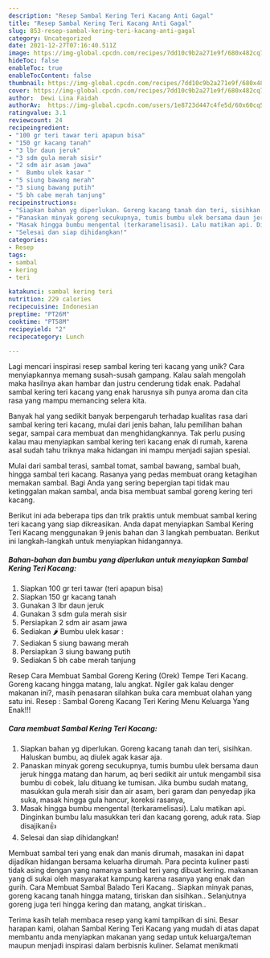 ```yaml
---
description: "Resep Sambal Kering Teri Kacang Anti Gagal"
title: "Resep Sambal Kering Teri Kacang Anti Gagal"
slug: 853-resep-sambal-kering-teri-kacang-anti-gagal
category: Uncategorized
date: 2021-12-27T07:16:40.511Z
image: https://img-global.cpcdn.com/recipes/7dd10c9b2a271e9f/680x482cq70/sambal-kering-teri-kacang-foto-resep-utama.jpg
hideToc: false
enableToc: true
enableTocContent: false
thumbnail: https://img-global.cpcdn.com/recipes/7dd10c9b2a271e9f/680x482cq70/sambal-kering-teri-kacang-foto-resep-utama.jpg
cover: https://img-global.cpcdn.com/recipes/7dd10c9b2a271e9f/680x482cq70/sambal-kering-teri-kacang-foto-resep-utama.jpg
author:  Dewi Lina Faidah
authorAv:  https://img-global.cpcdn.com/users/1e8723d447c4fe5d/60x60cq50/avatar.jpg
ratingvalue: 3.1
reviewcount: 24
recipeingredient:
- "100 gr teri tawar teri apapun bisa"
- "150 gr kacang tanah"
- "3 lbr daun jeruk"
- "3 sdm gula merah sisir"
- "2 sdm air asam jawa"
- "  Bumbu ulek kasar "
- "5 siung bawang merah"
- "3 siung bawang putih"
- "5 bh cabe merah tanjung"
recipeinstructions:
- "Siapkan bahan yg diperlukan. Goreng kacang tanah dan teri, sisihkan. Haluskan bumbu, aq diulek agak kasar aja."
- "Panaskan minyak goreng secukupnya, tumis bumbu ulek bersama daun jeruk hingga matang dan harum, aq beri sedikit air untuk mengambil sisa bumbu di cobek, lalu dituang ke tumisan. Jika bumbu sudah matang, masukkan gula merah sisir dan air asam, beri garam dan penyedap jika suka, masak hingga gula hancur, koreksi rasanya,"
- "Masak hingga bumbu mengental (terkaramelisasi). Lalu matikan api. Dinginkan bumbu lalu masukkan teri dan kacang goreng, aduk rata. Siap disajikan👍"
- "Selesai dan siap dihidangkan!"
categories:
- Resep
tags:
- sambal
- kering
- teri

katakunci: sambal kering teri 
nutrition: 229 calories
recipecuisine: Indonesian
preptime: "PT26M"
cooktime: "PT58M"
recipeyield: "2"
recipecategory: Lunch

---
```



Lagi mencari inspirasi resep sambal kering teri kacang yang unik? Cara menyiapkannya memang susah-susah gampang. Kalau salah mengolah maka hasilnya akan hambar dan justru cenderung tidak enak. Padahal sambal kering teri kacang yang enak harusnya sih punya aroma dan cita rasa yang mampu memancing selera kita.


Banyak hal yang sedikit banyak berpengaruh terhadap kualitas rasa dari sambal kering teri kacang, mulai dari jenis bahan, lalu pemilihan bahan segar, sampai cara membuat dan menghidangkannya. Tak perlu pusing kalau mau menyiapkan sambal kering teri kacang enak di rumah, karena asal sudah tahu triknya maka hidangan ini mampu menjadi sajian spesial.

Mulai dari sambal terasi, sambal tomat, sambal bawang, sambal buah, hingga sambal teri kacang. Rasanya yang pedas membuat orang ketagihan memakan sambal. Bagi Anda yang sering bepergian tapi tidak mau ketinggalan makan sambal, anda bisa membuat sambal goreng kering teri kacang.


Berikut ini ada beberapa tips dan trik praktis untuk membuat sambal kering teri kacang yang siap dikreasikan. Anda dapat menyiapkan Sambal Kering Teri Kacang menggunakan 9 jenis bahan dan 3 langkah pembuatan. Berikut ini langkah-langkah untuk menyiapkan hidangannya.

<!--inarticleads1-->

##### Bahan-bahan dan bumbu yang diperlukan untuk menyiapkan Sambal Kering Teri Kacang:

1. Siapkan 100 gr teri tawar (teri apapun bisa)
1. Siapkan 150 gr kacang tanah
1. Gunakan 3 lbr daun jeruk
1. Gunakan 3 sdm gula merah sisir
1. Persiapkan 2 sdm air asam jawa
1. Sediakan  🌶️ Bumbu ulek kasar :
1. Sediakan 5 siung bawang merah
1. Persiapkan 3 siung bawang putih
1. Sediakan 5 bh cabe merah tanjung


Resep Cara Membuat Sambal Goreng Kering (Orek) Tempe Teri Kacang. Goreng kacang hingga matang, lalu angkat. Ngiler gak kalau denger makanan ini?, masih penasaran silahkan buka cara membuat olahan yang satu ini. Resep : Sambal Goreng Kacang Teri Kering Menu Keluarga Yang Enak!!! 

<!--inarticleads2-->

##### Cara membuat Sambal Kering Teri Kacang:

1. Siapkan bahan yg diperlukan. Goreng kacang tanah dan teri, sisihkan. Haluskan bumbu, aq diulek agak kasar aja.
1. Panaskan minyak goreng secukupnya, tumis bumbu ulek bersama daun jeruk hingga matang dan harum, aq beri sedikit air untuk mengambil sisa bumbu di cobek, lalu dituang ke tumisan. Jika bumbu sudah matang, masukkan gula merah sisir dan air asam, beri garam dan penyedap jika suka, masak hingga gula hancur, koreksi rasanya,
1. Masak hingga bumbu mengental (terkaramelisasi). Lalu matikan api. Dinginkan bumbu lalu masukkan teri dan kacang goreng, aduk rata. Siap disajikan👍
1. Selesai dan siap dihidangkan!

Membuat sambal teri yang enak dan manis dirumah, masakan ini dapat dijadikan hidangan bersama keluarha dirumah. Para pecinta kuliner pasti tidak asing dengan yang namanya sambal teri yang dibuat kering. makanan yang di sukai oleh masyarakat kampung karena rasanya yang enak dan gurih. Cara Membuat Sambal Balado Teri Kacang.. Siapkan minyak panas, goreng kacang tanah hingga matang, tiriskan dan sisihkan.. Selanjutnya goreng juga teri hingga kering dan matang, angkat tiriskan.. 

Terima kasih telah membaca resep yang kami tampilkan di sini. Besar harapan kami, olahan Sambal Kering Teri Kacang yang mudah di atas dapat membantu anda menyiapkan makanan yang sedap untuk keluarga/teman maupun menjadi inspirasi dalam berbisnis kuliner. Selamat menikmati
